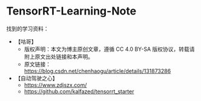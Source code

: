 # TensorRT-Learning-Note
找到的学习资料：
* 【咕哥】
  * 版权声明：本文为博主原创文章，遵循 CC 4.0 BY-SA 版权协议，转载请附上原文出处链接和本声明。
  * 原文链接：https://blog.csdn.net/chenhaogu/article/details/131873286
* 【自动驾驶之心】  
  * https://www.zdjszx.com/
  * https://github.com/kalfazed/tensorrt_starter
